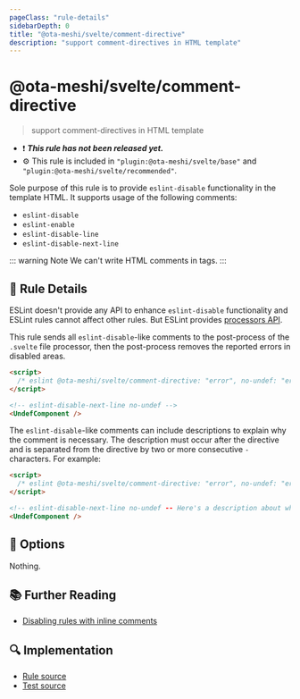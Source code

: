 ```yaml
---
pageClass: "rule-details"
sidebarDepth: 0
title: "@ota-meshi/svelte/comment-directive"
description: "support comment-directives in HTML template"
---
```


# @ota-meshi/svelte/comment-directive

> support comment-directives in HTML template

- :exclamation: <badge text="This rule has not been released yet." vertical="middle" type="error"> **_This rule has not been released yet._** </badge>
- :gear: This rule is included in `"plugin:@ota-meshi/svelte/base"` and `"plugin:@ota-meshi/svelte/recommended"`.

Sole purpose of this rule is to provide `eslint-disable` functionality in the template HTML.
It supports usage of the following comments:

- `eslint-disable`
- `eslint-enable`
- `eslint-disable-line`
- `eslint-disable-next-line`

::: warning Note
We can't write HTML comments in tags.
:::

## :book: Rule Details

ESLint doesn't provide any API to enhance `eslint-disable` functionality and ESLint rules cannot affect other rules. But ESLint provides [processors API](https://eslint.org/docs/developer-guide/working-with-plugins#processors-in-plugins).

This rule sends all `eslint-disable`-like comments to the post-process of the `.svelte` file processor, then the post-process removes the reported errors in disabled areas.

<eslint-code-block>

<!--eslint-skip-->

```html
<script>
  /* eslint @ota-meshi/svelte/comment-directive: "error", no-undef: "error" */
</script>

<!-- eslint-disable-next-line no-undef -->
<UndefComponent />
```

</eslint-code-block>

The `eslint-disable`-like comments can include descriptions to explain why the comment is necessary. The description must occur after the directive and is separated from the directive by two or more consecutive `-` characters. For example:

<eslint-code-block>

<!--eslint-skip-->

```html
<script>
  /* eslint @ota-meshi/svelte/comment-directive: "error", no-undef: "error" */
</script>

<!-- eslint-disable-next-line no-undef -- Here's a description about why this disabling is necessary. -->
<UndefComponent />
```

</eslint-code-block>

## :wrench: Options

Nothing.

## :books: Further Reading

- [Disabling rules with inline comments]

[disabling rules with inline comments]: https://eslint.org/docs/user-guide/configuring#disabling-rules-with-inline-comments

## :mag: Implementation

- [Rule source](https://github.com/ota-meshi/eslint-plugin-svelte/blob/main/src/rules/comment-directive.ts)
- [Test source](https://github.com/ota-meshi/eslint-plugin-svelte/blob/main/tests/src/rules/comment-directive.ts)

